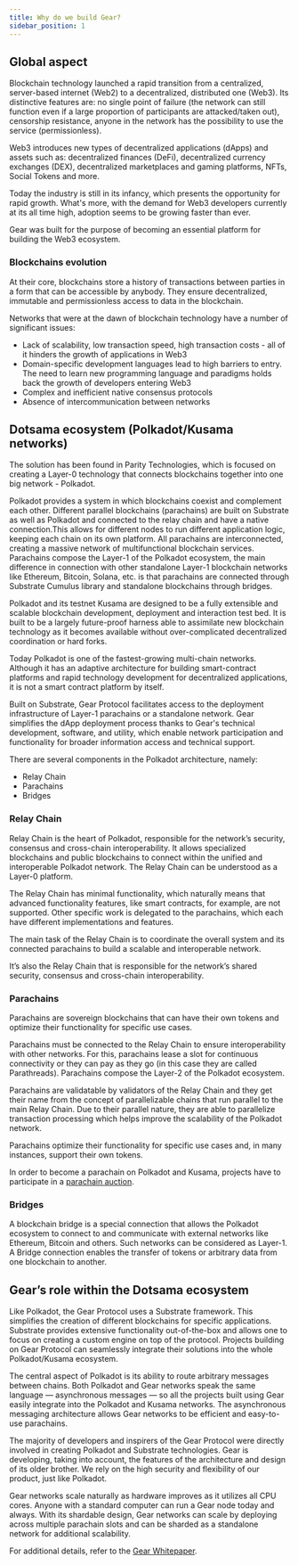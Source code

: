 ```yaml
---
title: Why do we build Gear?
sidebar_position: 1
---
```


## Global aspect

Blockchain technology launched a rapid transition from a centralized, server-based internet (Web2) to a decentralized, distributed one (Web3). Its distinctive features are: no single point of failure (the network can still function even if a large proportion of participants are attacked/taken out), censorship resistance, anyone in the network has the possibility to use the service (permissionless).

Web3 introduces new types of decentralized applications (dApps) and assets such as: decentralized finances (DeFi), decentralized currency exchanges (DEX), decentralized marketplaces and gaming platforms, NFTs, Social Tokens and more.

Today the industry is still in its infancy, which presents the opportunity for rapid growth. What's more, with the demand for Web3 developers currently at its all time high, adoption seems to be growing faster than ever.

Gear was built for the purpose of becoming an essential platform for building the Web3 ecosystem.

### Blockchains evolution

At their core, blockchains store a history of transactions between parties in a form that can be accessible by anybody. They ensure decentralized, immutable and permissionless access to data in the blockchain.

Networks that were at the dawn of blockchain technology have a number of significant issues:
- Lack of scalability, low transaction speed, high transaction costs - all of it hinders the growth of applications in Web3
- Domain-specific development languages lead to high barriers to entry. The need to learn new programming language and paradigms holds back the growth of developers entering Web3
- Complex and inefficient native consensus protocols
- Absence of intercommunication between networks

## Dotsama ecosystem (Polkadot/Kusama networks)

The solution has been found in Parity Technologies, which is focused on creating a Layer-0 technology that connects blockchains together into one big network - Polkadot.

Polkadot provides a system in which blockchains coexist and complement each other. Different parallel blockchains (parachains) are built on Substrate as well as Polkadot and connected to the relay chain and have a native connection.This allows for different nodes to run different application logic, keeping each chain on its own platform. All parachains are interconnected, creating a massive network of multifunctional blockchain services. Parachains compose the Layer-1 of the Polkadot ecosystem, the main difference in connection with other standalone Layer-1 blockchain networks like Ethereum, Bitcoin, Solana, etc. is that parachains are connected through Substrate Cumulus library and standalone blockchains through bridges.

Polkadot and its testnet Kusama are designed to be a fully extensible and scalable blockchain development, deployment and interaction test bed. It is built to be a largely future-proof harness able to assimilate new blockchain technology as it becomes available without over-complicated decentralized coordination or hard forks.

Today Polkadot is one of the fastest-growing multi-chain networks. Although it has an adaptive architecture for building smart-contract platforms and rapid technology development for decentralized applications, it is not a smart contract platform by itself.

<!---
As a smart contract platform built on Substrate, Gear was built so that it can be used to deploy a Layer-1 parachain on Polkadot or Kusama, or a standalone network independent of Polkadot or Kusama, any of which being a “Gear Network”. A Gear Network enables developers to deploy their dApps in mere minutes in the easiest and most efficient way possible. This will enable developers to build dApps on Polkadot and Kusama to take advantage of the benefits of each unique network without the traditional significant time and financial expense associated with doing so.
--->

Built on Substrate, Gear Protocol facilitates access to the deployment infrastructure of Layer-1 parachains or a standalone network. Gear simplifies the dApp deployment process thanks to Gear's technical development, software, and utility, which enable network participation and functionality for broader information access and technical support.

There are several components in the Polkadot architecture, namely:
- Relay Chain
- Parachains
- Bridges

### Relay Chain

Relay Chain is the heart of Polkadot, responsible for the network’s security, consensus and cross-chain interoperability. It allows specialized blockchains and public blockchains to connect within the unified and interoperable Polkadot network. The Relay Chain can be understood as a Layer-0 platform.

The Relay Chain has minimal functionality, which naturally means that advanced functionality features, like smart contracts, for example, are not supported. Other specific work is delegated to the parachains, which each have different implementations and features.

The main task of the Relay Chain is to coordinate the overall system and its connected parachains to build a scalable and interoperable network.

It’s also the Relay Chain that is responsible for the network’s shared security, consensus and cross-chain interoperability.

### Parachains

Parachains are sovereign blockchains that can have their own tokens and optimize their functionality for specific use cases.

Parachains must be connected to the Relay Chain to ensure interoperability with other networks. For this, parachains lease a slot for continuous connectivity or they can pay as they go (in this case they are called Parathreads). Parachains compose the Layer-2 of the Polkadot ecosystem.

Parachains are validatable by validators of the Relay Chain and they get their name from the concept of parallelizable chains that run parallel to the main Relay Chain. Due to their parallel nature, they are able to parallelize transaction processing which helps improve the scalability of the Polkadot network.

Parachains optimize their functionality for specific use cases and, in many instances, support their own tokens.

In order to become a parachain on Polkadot and Kusama, projects have to participate in a [parachain auction](https://parachains.info/auctions).

### Bridges

A blockchain bridge is a special connection that allows the Polkadot ecosystem to connect to and communicate with external networks like Ethereum, Bitcoin and others. Such networks can be considered as Layer-1. A Bridge connection enables the transfer of tokens or arbitrary data from one blockchain to another.

## Gear’s role within the Dotsama ecosystem

<!-- As a Polkadot/Kusama parachain network, Gear Protocol-powered networks are intended for hosting Layer-2 smart contracts. This enables anyone to deploy any dApp on Polkadot and Kusama to take advantage of all the benefits of their ecosystems, yet at the minimal financial expense.
-->

Like Polkadot, the Gear Protocol uses a Substrate framework. This simplifies the creation of different blockchains for specific applications. Substrate provides extensive functionality out-of-the-box and allows one to focus on creating a custom engine on top of the protocol. Projects building on Gear Protocol can seamlessly integrate their solutions into the whole Polkadot/Kusama ecosystem.

The central aspect of Polkadot is its ability to route arbitrary messages between chains. Both Polkadot and Gear networks speak the same language — asynchronous messages — so all the projects built using Gear easily integrate into the Polkadot and Kusama networks. The asynchronous messaging architecture allows Gear networks to be efficient and easy-to-use parachains.

The majority of developers and inspirers of the Gear Protocol were directly involved in creating Polkadot and Substrate technologies. Gear is developing, taking into account, the features of the architecture and design of its older brother. We rely on the high security and flexibility of our product, just like Polkadot.

Gear networks scale naturally as hardware improves as it utilizes all CPU cores. Anyone with a standard computer can run a Gear node today and always. With its shardable design, Gear networks can scale by deploying across multiple parachain slots and can be sharded as a standalone network for additional scalability.

For additional details, refer to the [Gear Whitepaper](https://whitepaper.gear-tech.io/).
